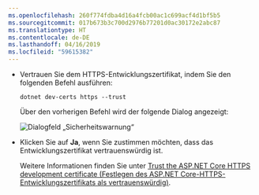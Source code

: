 ```yaml
---
ms.openlocfilehash: 260f774fdba4d16a4fcb00ac1c699acf4d1bf5b5
ms.sourcegitcommit: 017b673b3c700d2976b77201d0ac30172e2abc87
ms.translationtype: HT
ms.contentlocale: de-DE
ms.lasthandoff: 04/16/2019
ms.locfileid: "59615382"
---
```

* Vertrauen Sie dem HTTPS-Entwicklungszertifikat, indem Sie den folgenden Befehl ausführen:

  ```console
  dotnet dev-certs https --trust
  ```

  Über den vorherigen Befehl wird der folgende Dialog angezeigt:

  ![Dialogfeld „Sicherheitswarnung“](~/getting-started/_static/cert.png)

* Klicken Sie auf **Ja**, wenn Sie zustimmen möchten, dass das Entwicklungszertifikat vertrauenswürdig ist.

  Weitere Informationen finden Sie unter [Trust the ASP.NET Core HTTPS development certificate (Festlegen des ASP.NET Core-HTTPS-Entwicklungszertifikats als vertrauenswürdig)](xref:security/enforcing-ssl#trust-the-aspnet-core-https-development-certificate-on-windows-and-macos).
  
